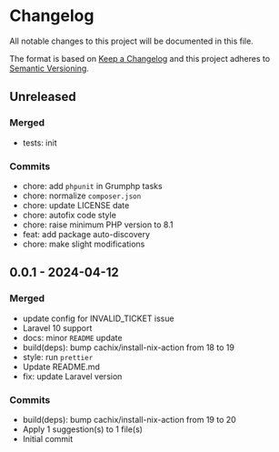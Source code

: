 # Changelog

All notable changes to this project will be documented in this file.

The format is based on [Keep a Changelog](https://keepachangelog.com/en/1.0.0/)
and this project adheres to [Semantic Versioning](https://semver.org/spec/v2.0.0.html).

## Unreleased

### Merged

- tests: init 

### Commits

- chore: add `phpunit` in Grumphp tasks 
- chore: normalize `composer.json` 
- chore: update LICENSE date 
- chore: autofix code style 
- chore: raise minimum PHP version to 8.1 
- feat: add package auto-discovery 
- chore: make slight modifications 

## 0.0.1 - 2024-04-12

### Merged

- update config for INVALID_TICKET issue 
- Laravel 10 support 
- docs: minor `README` update 
- build(deps): bump cachix/install-nix-action from 18 to 19 
- style: run `prettier` 
- Update README.md 
- fix: update Laravel version 

### Commits

- build(deps): bump cachix/install-nix-action from 19 to 20 
- Apply 1 suggestion(s) to 1 file(s) 
- Initial commit 
